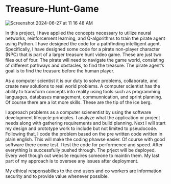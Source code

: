 # Treasure-Hunt-Game
![Screenshot 2024-06-27 at 11 16 48 AM](https://github.com/kendallw763/Treasure-Hunt-Game/assets/63067332/62f06a99-e581-42f6-8fba-f4114e625da4)

In this project, I have applied the concepts necessary to utilize neural networks, reinforcement learning, and Q-algorithms to train the pirate agent using Python. I have designed the code for a pathfinding intelligent agent. Specifically, I have designed some code for a pirate non-player character (NPC) that is part of a larger treasure hunt video game. These are just two files out of four. The pirate will need to navigate the game world, consisting of different pathways and obstacles, to find the treasure. The pirate agent’s goal is to find the treasure before the human player.

As a computer scientist it is our duty to solve problems, collaborate, and create new solutions to real world problems. A computer scientist has the ability to transform concepts into reality using tools such as programming languages, databases management, communnication, and sprint planning. Of course there are a lot more skills. These are the tip of the ice berg. 

I approach problems as a computer scienentist by using the software development lifecycle principles. I analyze what the application or project needs along with gathering requirements and build planning. Next I will start my design and prototype work to include but not limited to pseudocode. Following that, I code the problem based on the pre written code written in plain english. This will make the coding phawse easier. Of course with good software there come test. I test the code for performence and speed. After everything is successfully pushed through. The prject will be deployed. Every well though out website requires someone to maintin them. My last part of my approach is to oversee any issues after deployment.

My ethical responsabilies to the end users and co workers are information security and to provide value whenever possible.

